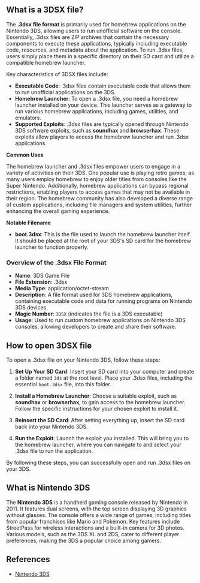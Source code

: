 ## What is a 3DSX file?

The **.3dsx file format** is primarily used for homebrew applications on the Nintendo 3DS, allowing users to run unofficial software on the console. Essentially, .3dsx files are ZIP archives that contain the necessary components to execute these applications, typically including executable code, resources, and metadata about the application. To run .3dsx files, users simply place them in a specific directory on their SD card and utilize a compatible homebrew launcher.

Key characteristics of 3DSX files include:

-   **Executable Code**: .3dsx files contain executable code that allows them to run unofficial applications on the 3DS.
-   **Homebrew Launcher**: To open a .3dsx file, you need a homebrew launcher installed on your device. This launcher serves as a gateway to run various homebrew applications, including games, utilities, and emulators.
-   **Supported Exploits**: .3dsx files are typically opened through Nintendo 3DS software exploits, such as **soundhax** and **browserhax**. These exploits allow players to access the homebrew launcher and run .3dsx applications.

**Common Uses**

The homebrew launcher and .3dsx files empower users to engage in a variety of activities on their 3DS. One popular use is playing retro games, as many users employ homebrew to enjoy older titles from consoles like the Super Nintendo. Additionally, homebrew applications can bypass regional restrictions, enabling players to access games that may not be available in their region. The homebrew community has also developed a diverse range of custom applications, including file managers and system utilities, further enhancing the overall gaming experience.

**Notable Filename**

-   **boot.3dsx**: This is the file used to launch the homebrew launcher itself. It should be placed at the root of your 3DS's SD card for the homebrew launcher to function properly.

### Overview of the .3dsx File Format

-   **Name**: 3DS Game File
-   **File Extension**: .3dsx
-   **Media Type**: application/octet-stream
-   **Description**: A file format used for 3DS homebrew applications, containing executable code and data for running programs on Nintendo 3DS devices.
-   **Magic Number**: `3DSX` (indicates the file is a 3DS executable)
-   **Usage**: Used to run custom homebrew applications on Nintendo 3DS consoles, allowing developers to create and share their software.

## How to open 3DSX file

To open a .3dsx file on your Nintendo 3DS, follow these steps:

1.  **Set Up Your SD Card**: Insert your SD card into your computer and create a folder named `3ds` at the root level. Place your .3dsx files, including the essential `boot.3dsx` file, into this folder.
    
2.  **Install a Homebrew Launcher**: Choose a suitable exploit, such as **soundhax** or **browserhax**, to gain access to the homebrew launcher. Follow the specific instructions for your chosen exploit to install it.
    
3.  **Reinsert the SD Card**: After setting everything up, insert the SD card back into your Nintendo 3DS.
    
4.  **Run the Exploit**: Launch the exploit you installed. This will bring you to the homebrew launcher, where you can navigate to and select your .3dsx file to run the application.
    
By following these steps, you can successfully open and run .3dsx files on your 3DS.

## What is Nintendo 3DS

The **Nintendo 3DS** is a handheld gaming console released by Nintendo in 2011. It features dual screens, with the top screen displaying 3D graphics without glasses. The console offers a wide range of games, including titles from popular franchises like Mario and Pokémon. Key features include StreetPass for wireless interactions and a built-in camera for 3D photos. Various models, such as the 3DS XL and 2DS, cater to different player preferences, making the 3DS a popular choice among gamers.

## References
* [Nintendo 3DS](https://en.wikipedia.org/wiki/Nintendo_3DS)

